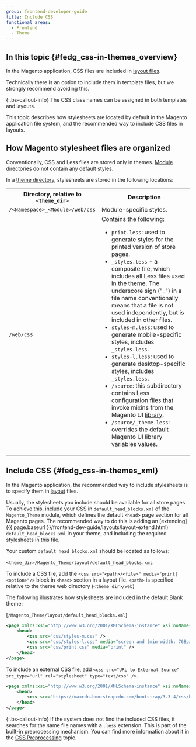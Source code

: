 ```yaml
---
group: frontend-developer-guide
title: Include CSS
functional_areas:
  - Frontend
  - Theme
---
```


## In this topic {#fedg_css-in-themes_overview}

In the Magento application, CSS files are included in [layout files].

Technically there is an option to include them in template files, but we strongly recommend avoiding this.

{:.bs-callout-info}
The CSS class names can be assigned in both templates and layouts.

This topic describes how stylesheets are located by default in the Magento application file system, and the recommended way to include CSS files in layouts.

## How Magento stylesheet files are organized

Conventionally, CSS and Less files are stored only in themes. [Module](https://glossary.magento.com/module) directories do not contain any default styles.

In a [theme directory][], stylesheets are stored in the following locations:

<table>
<tr>
<th>Directory, relative to <code>&lt;theme_dir&gt;</code></th>
<th>Description</th>
</tr>
<tr>
<td> <code>/&lt;Namespace&gt;_&lt;Module&gt;/web/css</code>
</td>
<td> Module-specific styles.
</td>
</tr>
<tr>
<td> <code>/web/css</code>
   </td>
   <td>
Contains the following:
<ul>
<li>
<code>print.less</code>: used to generate styles for the printed version of store pages.
</li>
<li><code>_styles.less</code> - a composite file, which includes all Less files used in the <a href="https://glossary.magento.com/theme">theme</a>. The underscore sign ("_") in a file name conventionally means that a file is not used independently, but is included in other files.
</li>
<li><code>styles-m.less</code>: used to generate mobile-specific styles, includes <code>_styles.less</code>.
</li>
<li><code>styles-l.less</code>: used to generate desktop-specific styles, includes <code>_styles.less</code>.
</li>
<li><code>/source</code>: this subdirectory contains Less configuration files that invoke mixins from the Magento UI <a href="https://glossary.magento.com/library">library</a>.
</li>
<li>
<code>/source/_theme.less</code>: overrides the default Magento UI library variables values.
</li>

  </ul>
   </td>
</tr>

</table>

## Include CSS {#fedg_css-in-themes_xml}

In the Magento application, the recommended way to include stylesheets is to specify them in [layout](https://glossary.magento.com/layout) files.

Usually, the stylesheets you include should be available for all store pages. To achieve this, include your CSS in `default_head_blocks.xml` of the `Magento_Theme` module, which defines the default `<head>` page section for all Magento pages.
The recommended way to do this is adding an [extending]({{ page.baseurl }}/frontend-dev-guide/layouts/layout-extend.html) `default_head_blocks.xml` in your theme, and including the required stylesheets in this file.

Your custom `default_head_blocks.xml` should be located as follows:

`<theme_dir>/Magento_Theme/layout/default_head_blocks.xml`.

To include a CSS file, add the `<css src="<path>/<file>" media="print|<option>"/>` block in `<head>` section in a layout file. `<path>` is specified relative to the theme web directory (`<theme_dir>/web`)

The following illustrates how stylesheets are included in the default Blank theme:

[`/Magento_Theme/layout/default_head_blocks.xml`]

```xml
<page xmlns:xsi="http://www.w3.org/2001/XMLSchema-instance" xsi:noNamespaceSchemaLocation="urn:magento:framework:View/Layout/etc/page_configuration.xsd">
    <head>
        <css src="css/styles-m.css" />
        <css src="css/styles-l.css" media="screen and (min-width: 768px)"/>
        <css src="css/print.css" media="print" />
    </head>
</page>
```

To include an external CSS file, add `<css src="URL to External Source" src_type="url" rel="stylesheet" type="text/css" />`.

```xml
<page xmlns:xsi="http://www.w3.org/2001/XMLSchema-instance" xsi:noNamespaceSchemaLocation="urn:magento:framework:View/Layout/etc/page_configuration.xsd">
    <head>
        <css src="https://maxcdn.bootstrapcdn.com/bootstrap/3.3.4/css/bootstrap-theme.min.css"  src_type="url" rel="stylesheet" type="text/css"  />
    </head>
</page>
```

{:.bs-callout-info}
If the system does not find the included CSS files, it searches for the same file names with a `.less` extension. This is part of the built-in preprocessing mechanism. You can find more information about it in the [CSS Preprocessing] topic.

[layout files]: {{page.baseurl}}/frontend-dev-guide/layouts/layout-overview.html
[theme directory]: {{page.baseurl}}/frontend-dev-guide/themes/theme-structure.html
[CSS Preprocessing]: {{page.baseurl}}/frontend-dev-guide/css-topics/css-preprocess.html
